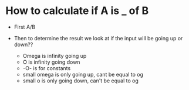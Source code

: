# How to calculate if A is \_ of B

- First A/B

- Then to determine the result we look at if the input will be going up
  or down??

  - Omega is infinity going up
  - O is infinity going down
  - -O- is for constants
  - small omega is only going up, cant be equal to og
  - small o is only going down, can\'t be equal to og
